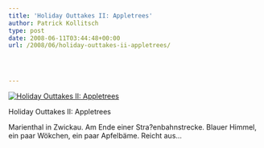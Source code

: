 ```yaml
---
title: 'Holiday Outtakes II: Appletrees'
author: Patrick Kollitsch
type: post
date: 2008-06-11T03:44:48+00:00
url: /2008/06/holiday-outtakes-ii-appletrees/




---
```

<div class="flickr">
  <a href="http://www.flickr.com/photos/schreibblogade/2570233913/" title="Holiday Outtakes II: Appletrees"><img src="//farm4.static.flickr.com/3152/2570233913_88bd123ded.jpg" alt="Holiday Outtakes II: Appletrees" /></a></p> 
  
  <p>
    Holiday Outtakes II: Appletrees
  </p>
</div>

Marienthal in Zwickau. Am Ende einer Stra?enbahnstrecke. Blauer Himmel, ein paar Wökchen, ein paar Apfelbäme. Reicht aus...
